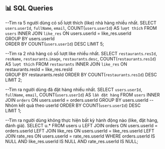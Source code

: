 ## 📊 SQL Queries

--Tìm ra 5 người dùng có số lượt thích (like) nhà hàng nhiều nhất.
SELECT `users`.`userId`, `fullName`, `email`, COUNT(`users`.`userId`) AS `lượt thích`
FROM `users`
INNER JOIN `like_res` ON users.userId = like_res.userId  
GROUP BY users.userId  
ORDER BY COUNT(`users`.`userId`) DESC 
LIMIT 5; 

--Tìm ra 2 nhà hàng có số lượt like nhiều nhất.
SELECT `restaurants`.`resId`, `resName`, `restaurants`.`image`, `restaurants`.`desc`, 
COUNT(`restaurants`.`resId`) AS `lượt thích`
FROM `restaurants`
INNER JOIN `like_res` ON restaurants.resId = like_res.resId  
GROUP BY restaurants.resId 
ORDER BY COUNT(`restaurants`.`resId`) DESC 
LIMIT 2;  

--Tìm ra người dùng đã đặt hàng nhiều nhất.
SELECT `users`.`userId`, `fullName`, `email`, COUNT(`users`.`userId`) AS `lần đặt hàng`
FROM `users`
INNER JOIN `orders` ON users.userId = orders.userId 
GROUP BY users.userId  -- Nhóm kết quả theo userId
ORDER BY COUNT(`users`.`userId`) DESC  
LIMIT 1;  

--Tìm ra người dùng không thực hiện bất kỳ hành động nào (like, đặt hàng, đánh giá).
SELECT u.*
FROM users u 
LEFT JOIN orders ON users.userId = orders.userId 
LEFT JOIN like_res ON users.userId = like_res.userId 
LEFT JOIN rate_res ON users.userId = rate_res.userId
WHERE orders.userId IS NULL AND like_res.userId IS NULL AND rate_res.userId IS NULL;  
